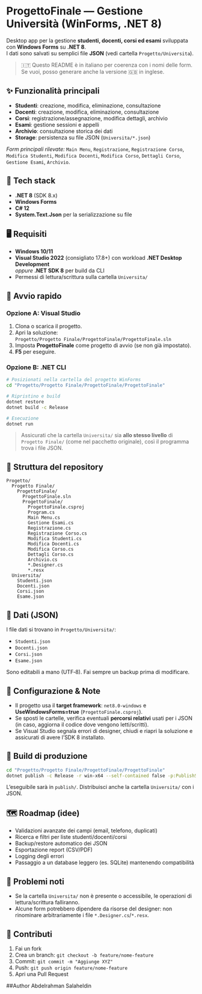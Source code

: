 # ProgettoFinale — Gestione Università (WinForms, .NET 8)

Desktop app per la gestione **studenti, docenti, corsi ed esami** sviluppata con **Windows Forms** su **.NET 8**.  
I dati sono salvati su semplici file **JSON** (vedi cartella `Progetto/Universita`).

> 🇮🇹 Questo README è in italiano per coerenza con i nomi delle form. Se vuoi, posso generare anche la versione 🇬🇧 in inglese.

## ✨ Funzionalità principali

- **Studenti**: creazione, modifica, eliminazione, consultazione
- **Docenti**: creazione, modifica, eliminazione, consultazione
- **Corsi**: registrazione/assegnazione, modifica dettagli, archivio
- **Esami**: gestione sessioni e appelli
- **Archivio**: consultazione storica dei dati
- **Storage**: persistenza su file JSON (`Universita/*.json`)

_Form principali rilevate:_ `Main Menu`, `Registrazione`, `Registrazione Corso`, `Modifica Studenti`, `Modifica Docenti`, `Modifica Corso`, `Dettagli Corso`, `Gestione Esami`, `Archivio`.

## 🧱 Tech stack

- **.NET 8** (SDK 8.x)
- **Windows Forms**
- **C# 12**
- **System.Text.Json** per la serializzazione su file

## 🖥️ Requisiti

- **Windows 10/11**
- **Visual Studio 2022** (consigliato 17.8+) con workload **.NET Desktop Development**  
  _oppure_ **.NET SDK 8** per build da CLI
- Permessi di lettura/scrittura sulla cartella `Universita/`

## 🚀 Avvio rapido

### Opzione A: Visual Studio
1. Clona o scarica il progetto.
2. Apri la soluzione:  
   `Progetto/Progetto Finale/ProgettoFinale/ProgettoFinale.sln`
3. Imposta **ProgettoFinale** come progetto di avvio (se non già impostato).
4. **F5** per eseguire.

### Opzione B: .NET CLI
```bash
# Posizionati nella cartella del progetto WinForms
cd "Progetto/Progetto Finale/ProgettoFinale/ProgettoFinale"

# Ripristino e build
dotnet restore
dotnet build -c Release

# Esecuzione
dotnet run
```

> Assicurati che la cartella `Universita/` sia **allo stesso livello** di `Progetto Finale/` (come nel pacchetto originale), così il programma trova i file JSON.

## 📂 Struttura del repository

```
Progetto/
  Progetto Finale/
    ProgettoFinale/
      ProgettoFinale.sln
      ProgettoFinale/
        ProgettoFinale.csproj
        Program.cs
        Main Menu.cs
        Gestione Esami.cs
        Registrazione.cs
        Registrazione Corso.cs
        Modifica Studenti.cs
        Modifica Docenti.cs
        Modifica Corso.cs
        Dettagli Corso.cs
        Archivio.cs
        *.Designer.cs
        *.resx
  Universita/
    Studenti.json
    Docenti.json
    Corsi.json
    Esame.json
```

## 📁 Dati (JSON)

I file dati si trovano in `Progetto/Universita/`:
- `Studenti.json`
- `Docenti.json`
- `Corsi.json`
- `Esame.json`

Sono editabili a mano (UTF‑8). Fai sempre un backup prima di modificare.

## 🔧 Configurazione & Note

- Il progetto usa il **target framework**: `net8.0-windows` e **UseWindowsForms=true** (`ProgettoFinale.csproj`).
- Se sposti le cartelle, verifica eventuali **percorsi relativi** usati per i JSON (in caso, aggiorna il codice dove vengono letti/scritti).
- Se Visual Studio segnala errori di designer, chiudi e riapri la soluzione e assicurati di avere l’SDK 8 installato.

## 🧪 Build di produzione

```bash
cd "Progetto/Progetto Finale/ProgettoFinale/ProgettoFinale"
dotnet publish -c Release -r win-x64 --self-contained false -p:PublishSingleFile=true -o ./publish
```
L’eseguibile sarà in `publish/`. Distribuisci anche la cartella `Universita/` con i JSON.

## 🗺️ Roadmap (idee)
- Validazioni avanzate dei campi (email, telefono, duplicati)
- Ricerca e filtri per liste studenti/docenti/corsi
- Backup/restore automatico dei JSON
- Esportazione report (CSV/PDF)
- Logging degli errori
- Passaggio a un database leggero (es. SQLite) mantenendo compatibilità

## 🐞 Problemi noti
- Se la cartella `Universita/` non è presente o accessibile, le operazioni di lettura/scrittura falliranno.
- Alcune form potrebbero dipendere da risorse del designer: non rinominare arbitrariamente i file `*.Designer.cs`/`*.resx`.

## 🤝 Contributi
1. Fai un fork
2. Crea un branch: `git checkout -b feature/nome-feature`
3. Commit: `git commit -m "Aggiunge XYZ"`
4. Push: `git push origin feature/nome-feature`
5. Apri una Pull Request

##Author
Abdelrahman Salaheldin
